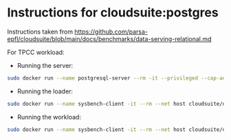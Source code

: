# Instructions for cloudsuite:postgres

Instructions taken from https://github.com/parsa-epfl/cloudsuite/blob/main/docs/benchmarks/data-serving-relational.md

For TPCC workload:
- Running the server:
  
```sh 
sudo docker run --name postgresql-server --rm -it --privileged --cap-add sys_admin --cap-add sys_ptrace --net host cloudsuite/data-serving-relational:server
```

- Running the loader:

```sh 
sudo docker run --name sysbench-client -it --rm --net host cloudsuite/data-serving-relational:client --warmup --tpcc  --server-ip=127.0.0.1
```

- Running the workload:

```sh
sudo docker run --name sysbench-client -it --rm --net host cloudsuite/data-serving-relational:client --run --tpcc  --server-ip=127.0.0.1
```
